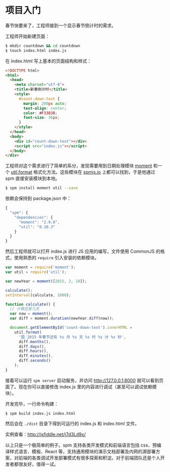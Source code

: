 
# 项目入门

春节快要来了，工程师接到一个显示春节倒计时的需求。

工程师开始新建页面：

```bash
$ mkdir countdown && cd countdown
$ touch index.html index.js
```

在 index.html 写上基本的页面结构和样式：

```html
<!DOCTYPE html>
<html>
  <head>
    <meta charset="utf-8">
    <title>新春倒计时</title>
    <style>
      #count-down-text {
        margin: 200px auto;
        text-align: center;
        color: #F33838;
        font-size: 36px;
      }
    </style>
  </head>
  <body>
    <div id="count-down-text"></div>
    <script src="index.js"></script>
  </body>
</div>
```

工程师对这个需求进行了简单的系分，发现需要用到日期处理模块 [moment](http://spmjs.io/package/moment) 和一个 [util.format](http://spmjs.io/package/util) 格式化方法。这些模块在 [spmjs.io](http://spmjs.io) 上都可以找到，于是他通过 spm 直接安装模块到本地。

```bash
$ spm install moment util --save
```

依赖会保持到 package.json 中：

```javascript
{
  "spm": {
    "dependencies": {
      "moment": "2.9.0",
      "util": "0.10.3"
    }
  }
}
```

然后工程师就可以打开 index.js 进行 JS 应用的编写，文件使用 CommonJS 的格式，使用熟悉的 `require` 引入安装的依赖模块。

```javascript
var moment = require('moment');
var util = require('util');

var newYear = moment([2015, 2, 19]);

calculate();
setInterval(calculate, 1000);

function calculate() {
  // 计算还差几天
  var now = moment();
  var diff = moment.duration(newYear.diff(now));

  document.getElementById('count-down-text').innerHTML =
    util.format(
      '距 2015 年春节还有 %s 月 %s 天 %s 时 %s 分 %s 秒',
      diff.months(),
      diff.days(),
      diff.hours(),
      diff.minutes(),
      diff.seconds()
    );
}
```

接着可以运行 `spm server` 启动服务，并访问 http://127.0.0.1:8000 就可以看到页面了。现在你可以直接修改 index.js 里的内容进行调试（甚至可以调试依赖模块）。

开发完毕，一行命令构建：

```
$ spm build index.js index.html
```

然后会在 `./dist` 目录下得到可运行的 index.js 和 index.html 文件。

实例查看：http://jsfiddle.net/j7d3Ld9x/

以上只是一个极简单的例子。spm 支持各类开发模式和前端语言包括 css、预编译样式语言、模板、React 等，支持通用模块的演示文档部署及内网的源部署方案，对前端的各类调试开发部署模式有很多探索和积淀。对于前端团队还是个人开发者都很友好，值得一试。

